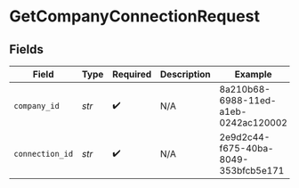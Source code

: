 # GetCompanyConnectionRequest


## Fields

| Field                                | Type                                 | Required                             | Description                          | Example                              |
| ------------------------------------ | ------------------------------------ | ------------------------------------ | ------------------------------------ | ------------------------------------ |
| `company_id`                         | *str*                                | :heavy_check_mark:                   | N/A                                  | 8a210b68-6988-11ed-a1eb-0242ac120002 |
| `connection_id`                      | *str*                                | :heavy_check_mark:                   | N/A                                  | 2e9d2c44-f675-40ba-8049-353bfcb5e171 |